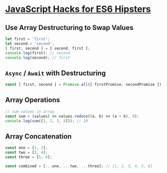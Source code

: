 # [JavaScript Hacks for ES6 Hipsters](https://hackernoon.com/javascript-hacks-for-es6-hipsters-67d633ce8ace)

## Use Array Destructuring to Swap Values

```javascript
let first = 'first';
let second = 'second';
[ first, second ] = [ second, first ];
console.log(first); // second
console.log(second); // first
```

## `Async` / `Await` with Destructuring

```javascript
const [ first, second ] = Promise.all([ firstPromise, secondPromise ]);
```

## Array Operations

```javascript
// sum values in array
const sum = (values) => values.reduce((a, b) => (a + b), 0);
console.log(sum([1, 2, 3, 4])); // 10
```

## Array Concatenation

```javascript
const one = [1, 2];
const two = [3, 4];
const three = [5, 6];

const combined = [...one, ...two, ...three]; // [1, 2, 3, 4, 5, 6]
```

